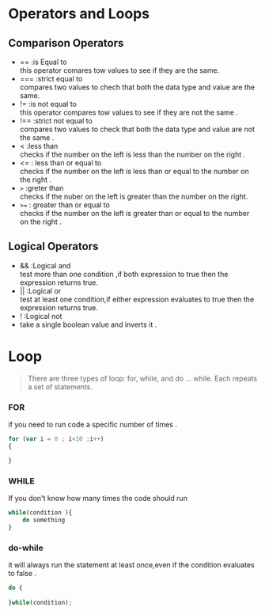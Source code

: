 # Operators and Loops
## Comparison Operators
* == :is Equal to <br>
  this operator comares tow values to see if they are the same.
 * === :strict equal to<br>
  compares two values to chech that both the data type and value are the same.
* != :is not equal to <br>
  this operator compares tow values to see if they are not the same .
* !== :strict not equal to <br>
  compares two values to check that both the data type and value are not the same .
* < :less than <br>
  checks if the number on the left is less than the number on the right .
* <= : less than or equal to <br>
  checks if the number on the left is less than or equal to the number on the right .
* ```>``` :greter than <br>
  checks if the nuber on the left is greater than the number on the right.
* ```>=```  : greater than or equal to <br>
checks if the number on the left is greater than or equal to the number on the right .
## Logical Operators
* && :Logical and <br>
  test more than one condition ,if both expression to true then the expression returns true.
* || :Logical or <br>
  test  at least one condition,if either expression evaluates to true then the expression returns true.
* ! :Logical not <br>
* take a single boolean value and inverts it . 
# Loop 
> There are three types of loop: for, while, and 
do ... while. Each repeats a set of statements.
### FOR 
if you need to run code a specific number of times .
``` javascript
for (var i = 0 ; i<10 ;i++)
{

}
```
### WHILE 
If you don't know how many times the code should run 
```javascript 
while(condition ){
    do something
}
```
### do-while
it will always run the statement at least once,even if the condition evaluates to false .
```javascript 
do {
   
}while(condition);
```
